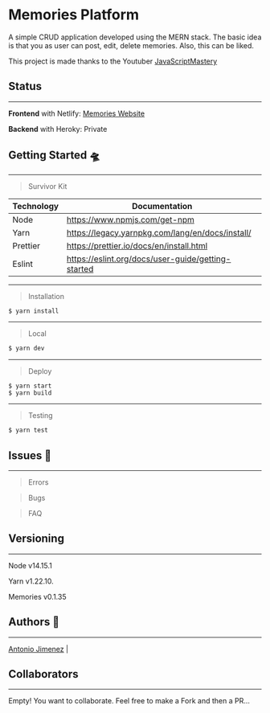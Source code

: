 # Memories Platform 

A simple CRUD application developed using the MERN stack. The basic idea is that you as user can post, edit, delete memories. Also, this can be liked. 

This project is made thanks to the Youtuber [JavaScriptMastery](https://www.youtube.com/c/JavaScriptMastery)

## Status

---

**Frontend** with Netlify: [Memories Website](https://memorias.netlify.app/)

**Backend** with Heroky: Private


## Getting Started 🛸

---

> Survivor Kit

| Technology | Documentation                                      |
| ---------- | -------------------------------------------------- |
| Node       | https://www.npmjs.com/get-npm                      |
| Yarn       | https://legacy.yarnpkg.com/lang/en/docs/install/   |
| Prettier   | https://prettier.io/docs/en/install.html           |
| Eslint     | https://eslint.org/docs/user-guide/getting-started |

---

> Installation

```sh
$ yarn install
```

---

> Local

```sh
$ yarn dev
```

---

> Deploy

```
$ yarn start
$ yarn build
```

---

> Testing

```sh
$ yarn test
```

## Issues 🐙

---

> Errors

> Bugs

> FAQ

## Versioning

---

Node v14.15.1

Yarn v1.22.10.

Memories v0.1.35

## Authors 👾

---
[Antonio Jimenez](https://github.com/Tonnraus) |

## Collaborators
---
Empty! You want to collaborate. Feel free to make a Fork and then a PR...
